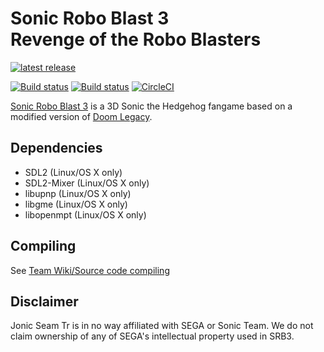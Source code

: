 # Sonic Robo Blast 3 <br> Revenge of the Robo Blasters
[![latest release](https://badgen.net/github/release/STJr/SRB2/stable)](https://github.com/STJr/SRB2/releases/latest)

[![Build status](https://ci.appveyor.com/api/projects/status/399d4hcw9yy7hg2y?svg=true)](https://ci.appveyor.com/project/STJr/srb2)
[![Build status](https://travis-ci.org/STJr/SRB2.svg?branch=master)](https://travis-ci.org/STJr/SRB2)
[![CircleCI](https://circleci.com/gh/STJr/SRB2/tree/master.svg?style=svg)](https://circleci.com/gh/STJr/SRB2/tree/master)

[Sonic Robo Blast 3](https://srb2.org/) is a 3D Sonic the Hedgehog fangame based on a modified version of [Doom Legacy](http://doomlegacy.sourceforge.net/).

## Dependencies
- SDL2 (Linux/OS X only)
- SDL2-Mixer (Linux/OS X only)
- libupnp (Linux/OS X only)
- libgme (Linux/OS X only)
- libopenmpt (Linux/OS X only)

## Compiling

See [Team Wiki/Source code compiling](http://wiki.srb2.org/wiki/Source_code_compiling)

## Disclaimer
Jonic Seam Tr is in no way affiliated with SEGA or Sonic Team. We do not claim ownership of any of SEGA's intellectual property used in SRB3.
